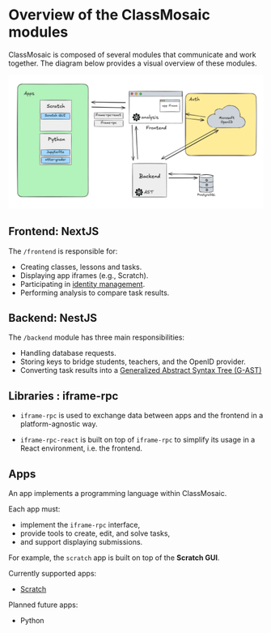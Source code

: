 # Overview of the ClassMosaic modules

ClassMosaic is composed of several modules that communicate and work together. The diagram below provides a visual overview of these modules.

![](../assets/ClassMosaic-big-picture.png "Overview ClassMosaic")

## Frontend: NextJS

The `/frontend` is responsible for:

- Creating classes, lessons and tasks.
- Displaying app iframes (e.g., Scratch).
- Participating in [identity management](../identity-management/student.md).
- Performing analysis to compare task results.

## Backend: NestJS

The `/backend` module has three main responsibilities:

- Handling database requests.
- Storing keys to bridge students, teachers, and the OpenID provider.
- Converting task results into a [Generalized Abstract Syntax Tree (G-AST)](../data-analyzer/ast.md)

## Libraries : iframe-rpc

- `iframe-rpc` is used to exchange data between apps and the frontend in a platform-agnostic way.

- `iframe-rpc-react` is built on top of `iframe-rpc` to simplify its usage in a React environment, i.e. the frontend.

## Apps

An app implements a programming language within ClassMosaic.

Each app must:

- implement the `iframe-rpc` interface,
- provide tools to create, edit, and solve tasks,
- and support displaying submissions.

For example, the `scratch` app is built on top of the **Scratch GUI**.

Currently supported apps:

- [Scratch](../scratch/modifications.md)

Planned future apps:

- Python
